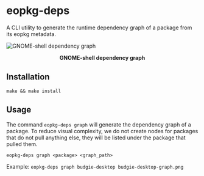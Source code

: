 # eopkg-deps

A CLI utility to generate the runtime dependency graph of a package from its eopkg metadata.

![GNOME-shell dependency graph](https://github.com/guillotjulien/eopkg-deps/examples/graph-gnome-shell.png "GNOME-shell dependency graph")
<figcaption style="text-align: center; font-weight: bold;">GNOME-shell dependency graph</figcaption>

## Installation

`make && make install`

## Usage

The command `eopkg-deps graph` will generate the dependency graph of a package.
To reduce visual complexity, we do not create nodes for packages that do not pull anything else, they will be listed under the package that pulled them.

`eopkg-deps graph <package> <graph_path>`

Example: `eopkg-deps graph budgie-desktop budgie-desktop-graph.png`
